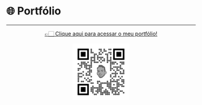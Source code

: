 # 🌐 Portfólio

<hr>

<div align="center">
  <a href="https://portfolio-ashy-xi-51.vercel.app/" target="_blank" rel="noopener noreferrer">
    👉🏻 Clique aqui para acessar o meu portfólio!
  </a>
</div>
<br>
<div align="center">
  <img src="docs\qr_code_portfolio.png" alt="QR Code Site Portfólio" style="width: 30%;">
</div>